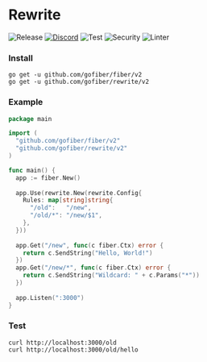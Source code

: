 # Rewrite

![Release](https://img.shields.io/github/release/gofiber/rewrite.svg)
[![Discord](https://img.shields.io/badge/discord-join%20channel-7289DA)](https://gofiber.io/discord)
![Test](https://github.com/gofiber/rewrite/workflows/Test/badge.svg)
![Security](https://github.com/gofiber/rewrite/workflows/Security/badge.svg)
![Linter](https://github.com/gofiber/rewrite/workflows/Linter/badge.svg)

### Install
```
go get -u github.com/gofiber/fiber/v2
go get -u github.com/gofiber/rewrite/v2
```
### Example
```go
package main

import (
  "github.com/gofiber/fiber/v2"
  "github.com/gofiber/rewrite/v2"
)

func main() {
  app := fiber.New()
  
  app.Use(rewrite.New(rewrite.Config{
    Rules: map[string]string{
      "/old":   "/new",
      "/old/*": "/new/$1",
    },
  }))
  
  app.Get("/new", func(c fiber.Ctx) error {
    return c.SendString("Hello, World!")
  })
  app.Get("/new/*", func(c fiber.Ctx) error {
    return c.SendString("Wildcard: " + c.Params("*"))
  })
  
  app.Listen(":3000")
}

```
### Test
```curl
curl http://localhost:3000/old
curl http://localhost:3000/old/hello
```
